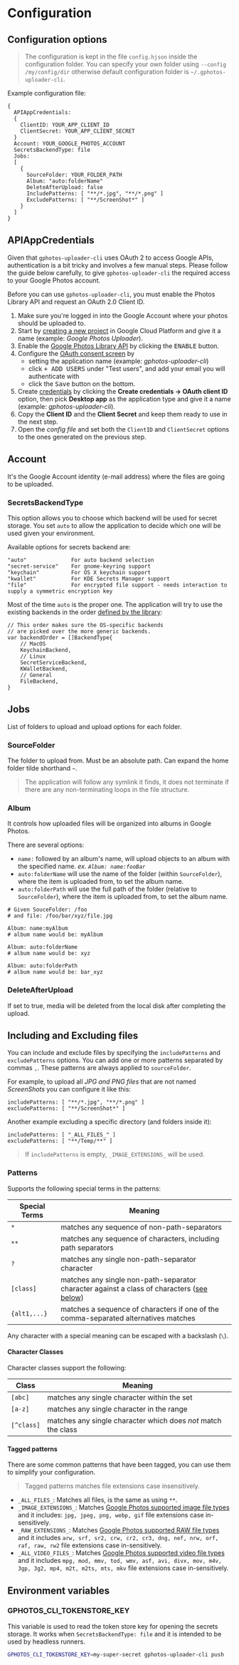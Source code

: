 # Configuration

## Configuration options

> The configuration is kept in the file `config.hjson` inside the configuration folder. You can specify your own folder using `--config /my/config/dir` otherwise default configuration folder is `~/.gphotos-uploader-cli`.

Example configuration file:    

```hjson
{
  APIAppCredentials:
  {
    ClientID: YOUR_APP_CLIENT_ID
    ClientSecret: YOUR_APP_CLIENT_SECRET
  }
  Account: YOUR_GOOGLE_PHOTOS_ACCOUNT
  SecretsBackendType: file
  Jobs:
  [
    {
      SourceFolder: YOUR_FOLDER_PATH
      Album: "auto:folderName"
      DeleteAfterUpload: false
      IncludePatterns: [ "**/*.jpg", "**/*.png" ]
      ExcludePatterns: [ "**/ScreenShot*" ]
    }
  ]
}
```

## APIAppCredentials <!-- {docsify-ignore} -->

Given that `gphotos-uploader-cli` uses OAuth 2 to access Google APIs, authentication is a bit tricky and involves a few manual steps. Please follow the guide below carefully, to give `gphotos-uploader-cli` the required access to your Google Photos account.

Before you can use `gphotos-uploader-cli`, you must enable the Photos Library API and request an OAuth 2.0 Client ID.

1. Make sure you're logged in into the Google Account where your photos should be uploaded to.
1. Start by [creating a new project](https://console.cloud.google.com/projectcreate) in Google Cloud Platform and give it a name (example: _Google Photos Uploader_).
1. Enable the [Google Photos Library API](https://console.cloud.google.com/apis/library/photoslibrary.googleapis.com) by clicking the <kbd>ENABLE</kbd> button.
1. Configure the [OAuth consent screen](https://console.cloud.google.com/apis/credentials/consent) by
   - setting the application name (example: _gphotos-uploader-cli_)
   - click <kbd>+ ADD USERS</kbd> under "Test users", and add your email you will authenticate with
   - click the <kbd>Save</kbd> button on the bottom.
1. Create [credentials](https://console.cloud.google.com/apis/credentials) by clicking the **Create credentials → OAuth client ID** option, then pick **Desktop app** as the application type and give it a name (example: _gphotos-uploader-cli_).
1. Copy the **Client ID** and the **Client Secret** and keep them ready to use in the next step.
1. Open the *config file* and set both the `ClientID` and `ClientSecret` options to the ones generated on the previous step.

## Account
It's the Google Account identity (e-mail address) where the files are going to be uploaded.

### SecretsBackendType <!-- {docsify-ignore} -->
This option allows you to choose which backend will be used for secret storage. You set `auto` to allow the application to decide which one will be used given your environment.

Available options for secrets backend are:

```
"auto"              For auto backend selection
"secret-service"    For gnome-keyring support
"keychain"          For OS X keychain support
"kwallet"           For KDE Secrets Manager support
"file"              For encrypted file support - needs interaction to supply a symmetric encryption key
```

Most of the time `auto` is the proper one. The application will try to use the existing backends in the order [defined by the library](https://github.com/99designs/keyring/blob/2c916c935b9f0286ed72c22a3ccddb491c01c620/keyring.go#L28):

```
// This order makes sure the OS-specific backends
// are picked over the more generic backends.
var backendOrder = []BackendType{
	// MacOS
	KeychainBackend,
	// Linux
	SecretServiceBackend,
	KWalletBackend,
	// General
	FileBackend,
}
```

## Jobs <!-- {docsify-ignore} -->
List of folders to upload and upload options for each folder.

### SourceFolder
The folder to upload from. Must be an absolute path. Can expand the home folder tilde shorthand `~`.
> The application will follow any symlink it finds, it does not terminate if there are any non-terminating loops in the file structure.

### Album
It controls how uploaded files will be organized into albums in Google Photos.

There are several options:
* `name:` followed by an album's name, will upload objects to an album with the specified name. *ex. `Album: name:fooBar`*
* `auto:folderName` will use the name of the folder (within `SourceFolder`), where the item is uploaded from, to set the album name.
* `auto:folderPath` will use the full path of the folder (relative to `SourceFolder`), where the item is uploaded from, to set the album name.

```
# Given SouceFolder: /foo
# and file: /foo/bar/xyz/file.jpg

Album: name:myAlbum
# album name would be: myAlbum

Album: auto:folderName
# album name would be: xyz

Album: auto:folderPath
# album name would be: bar_xyz
```

### DeleteAfterUpload
If set to true, media will be deleted from the local disk after completing the upload. 

## Including and Excluding files
You can include and exclude files by specifying the `includePatterns` and `excludePatterns` options. You can add one or more patterns separated by commas `,`. These patterns are always applied to `sourceFolder`.

For example, to upload all _JPG and PNG files_ that are not named _*ScreenShots*_ you can configure it like this:
```
includePatterns: [ "**/*.jpg", "**/*.png" ]
excludePatterns: [ "**/ScreenShot*" ]
```

Another example excluding a specific directory (and folders inside it):
```
includePatterns: [ "_ALL_FILES_" ]
excludePatterns: [ "**/Temp/**" ]
```

> If `includePatterns` is empty, `_IMAGE_EXTENSIONS_` will be used.

### Patterns
Supports the following special terms in the patterns:

Special Terms | Meaning
------------- | -------
`*`           | matches any sequence of non-path-separators
`**`          | matches any sequence of characters, including path separators
`?`           | matches any single non-path-separator character
`[class]`     | matches any single non-path-separator character against a class of characters ([see below](#character-classes))
`{alt1,...}`  | matches a sequence of characters if one of the comma-separated alternatives matches

Any character with a special meaning can be escaped with a backslash (`\`).

#### Character Classes

Character classes support the following:

Class      | Meaning
---------- | -------
`[abc]`    | matches any single character within the set
`[a-z]`    | matches any single character in the range
`[^class]` | matches any single character which does *not* match the class

#### Tagged patterns
There are some common patterns that have been tagged, you can use them to simplify your configuration.

> Tagged patterns matches file extensions case insensitively.

* `_ALL_FILES_`: Matches all files, is the same as using `**`. 
* `_IMAGE_EXTENSIONS_`: Matches [Google Photos supported image file types](https://support.google.com/googleone/answer/6193313) and it includes: `jpg, jpeg, png, webp, gif` file extensions case in-sensitively.
* `_RAW_EXTENSIONS_`: Matches [Google Photos supported RAW file types](https://support.google.com/googleone/answer/6193313) and it includes `arw, srf, sr2, crw, cr2, cr3, dng, nef, nrw, orf, raf, raw, rw2` file extensions case in-sensitively.
* `_ALL_VIDEO_FILES_`: Matches [Google Photos supported video file types](https://support.google.com/googleone/answer/6193313) and it includes `mpg, mod, mmv, tod, wmv, asf, avi, divx, mov, m4v, 3gp, 3g2, mp4, m2t, m2ts, mts, mkv` file extensions case in-sensitively.

## Environment variables

### GPHOTOS_CLI_TOKENSTORE_KEY

This variable is used to read the token store key for opening the secrets storage. It works when `SecretsBackendType: file` and it is intended to be used by headless runners.

```bash
GPHOTOS_CLI_TOKENSTORE_KEY=my-super-secret gphotos-uploader-cli push
```
